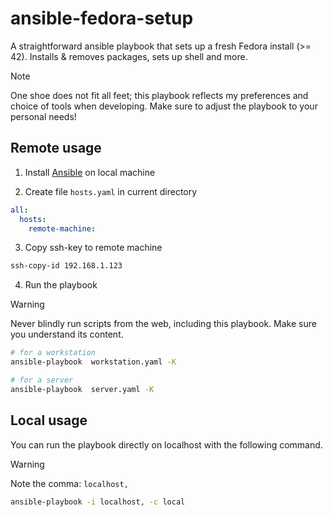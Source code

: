 # ansible-fedora-setup

A straightforward ansible playbook that sets up a fresh Fedora install (>= 42). Installs & removes packages, sets up shell and more.

>[!NOTE]
>One shoe does not fit all feet; this playbook reflects my preferences and choice of tools when developing. Make sure to adjust the playbook to your personal needs!

## Remote usage

1. Install [Ansible](https://docs.ansible.com/ansible/latest/installation_guide/intro_installation.html) on local machine

2. Create file `hosts.yaml` in current directory

```yaml
all:
  hosts:
    remote-machine:
```

3. Copy ssh-key to remote machine

```bash
ssh-copy-id 192.168.1.123
```

4. Run the playbook

> [!WARNING]  
> Never blindly run scripts from the web, including this playbook. Make sure you understand its content.


```bash
# for a workstation
ansible-playbook  workstation.yaml -K

# for a server
ansible-playbook  server.yaml -K
```

## Local usage

You can run the playbook directly on localhost with the following command.

> [!WARNING]  
> Note the comma: `localhost,`


```bash
ansible-playbook -i localhost, -c local 
```
